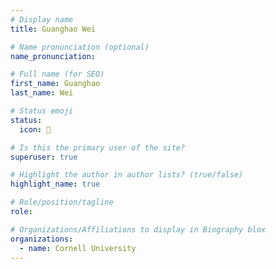 ```yaml
---
# Display name
title: Guanghao Wei

# Name pronunciation (optional)
name_pronunciation: 

# Full name (for SEO)
first_name: Guanghao
last_name: Wei

# Status emoji
status:
  icon: 🧬

# Is this the primary user of the site?
superuser: true

# Highlight the author in author lists? (true/false)
highlight_name: true

# Role/position/tagline
role: 

# Organizations/Affiliations to display in Biography blox
organizations:
  - name: Cornell University
---
```

